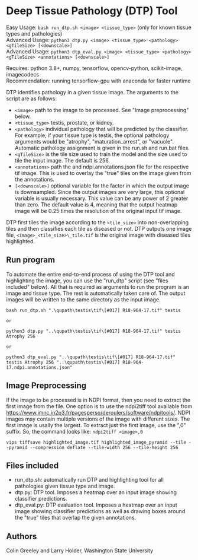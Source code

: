 # Deep Tissue Pathology (DTP) Tool

Easy Usage: `bash run_dtp.sh <image> <tissue_type>` (only for known tissue types and pathologies)\
Advanced Usage: `python3 dtp.py <image> <tissue_type> <pathology> <gTileSize> [<downscale>]`\
Advanced Usage: `python3 dtp_eval.py <image> <tissue_type> <pathology> <gTileSize> <annotations> [<downscale>]`

Requires: python 3.8+, numpy, tensorflow, opencv-python, scikit-image, imagecodecs\
Recommendation: running tensorflow-gpu with anaconda for faster runtime

DTP identifies pathology in a given tissue image. The arguments to the script
are as follows:
* `<image>` path to the image to be processed. See "Image preprocessing" below.
* `<tissue_type>` testis, prostate, or kidney.
* `<pathology>` individual pathology that will be predicted by the classifier.
  For example, if your tissue type is testis, the optional pathology arguments
  would be "atrophy", "maturation_arrest", or "vacuole". Automatic pathology
  assignment is given in the run.sh and run.bat files.
* `<gTileSize>` is the tile size used to train the model and the size used
   to tile the input image. The default is 256.
* `<annotations>` path the and ndpi.annotations.json file for the respective tif
   image. This is used to overlay the "true" tiles on the image given from the
   annotations.
* `[<downscale>]` optional variable for the factor in which the output image is
  downsampled. Since the output images are very large, this optional variable is
  usually necessary. This value can be any power of 2 greater than zero. The default
  value is 4, meaning that the output heatmap image will be 0.25 times the resolution
  of the original input tif image.

DTP first tiles the image according to the `<tile_size>` into non-overlapping
tiles and then classifies each tile as diseased or not. DTP outputs one image file,
`<image>_<tile_size>\_tile.tif` is the original image with diseased tiles
highlighted.

## Run program

To automate the entire end-to-end process of using the DTP tool and highlighting
the image, you can use the "run_dtp" script (see "files included" below). All that is
required as arguments to run the program is an image and tissue type. The
rest is automatically taken care of. The output images will be written to the
same directory as the input image.

    bash run_dtp.sh ".\qupath\testis\tif\[#017] R18-964-17.tif" testis

    or

    python3 dtp.py "..\qupath\testis\tif\[#017] R18-964-17.tif" testis Atrophy 256

    or

    python3 dtp_eval.py "..\qupath\testis\tif\[#017] R18-964-17.tif" testis Atrophy 256 "..\qupath\testis\[#017] R18-964-17.ndpi.annotations.json"

## Image Preprocessing

If the image to be processed is in NDPI format, then you need to extract the
first image from the file. One option is to use the ndpi2tiff tool available
from <https://www.imnc.in2p3.fr/pagesperso/deroulers/software/ndpitools/>. NDPI
images may contain multiple versions of the image with different sizes. The
first image is usally the largest. To extract just the first image, use the
",0" suffix. So, the command looks like: `ndpi2tiff <image>,0`

    vips tiffsave highlighted_image.tif highlighted_image_pyramid --tile --pyramid --compression deflate --tile-width 256 --tile-height 256

## Files included

* run_dtp.sh: automatically run DTP and highlighting tool for all pathologies
  given tissue type and image.
* dtp.py: DTP tool. Imposes a heatmap over an input image showing
  classifier predictions.
* dtp_eval.py: DTP evaluation tool. Imposes a heatmap over an input image showing
  classifier predictions as well as drawing boxes around the "true" tiles that
  overlap the given annotations.

## Authors

Colin Greeley and Larry Holder, Washington State University

